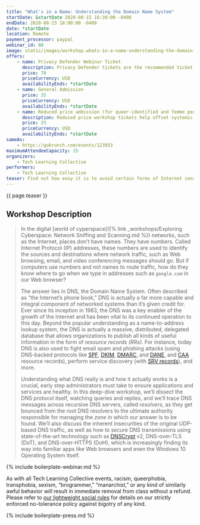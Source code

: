 ```yaml
---
title: "What's in a Name: Understanding the Domain Name System"
startDate: &startDate 2020-08-15 16:30:00 -0400
endDate: 2020-08-15 18:00:00 -0400
date: *startDate
location: Remote
payment_processor: paypal
webinar_id: 88
image: static/images/workshop.whats-in-a-name-understanding-the-domain-name-system.rectangle.jpg
offers:
    - name: Privacy Defender Webinar Ticket
      description: Privacy Defender tickets are the recommended ticket type for those who can afford to help fund the digital security and online privacy advocacy communities with their financial resources, are attending the workshop with the support of their employers or other backers, or have other resources available to them. Purchasing tickets at this level makes it possible for us to offer reduced price tickets to those in need.
      price: 70
      priceCurrency: USD
      availabilityEnds: *startDate
    - name: General Admission
      price: 35
      priceCurrency: USD
      availabilityEnds: *startDate
    - name: Reduced price admission (for queer-identified and femme people)
      description: Reduced price workshop tickets help offset systemic biases prevalent in society and in the technology sector especially.
      price: 25
      priceCurrency: USD
      availabilityEnds: *startDate
sameAs:
    - https://gobrunch.com/events/123033
maximumAttendeeCapacity: 15
organizers:
    - Tech Learning Collective
performers:
    - Tech Learning Collective
teaser: Find out how easy it is to avoid certain forms of Internet censorship, phishing attacks, or network outages in this primer to the Domain Name System or DNS. Far from being just a way to translate names like Google.com into IP addresses, the DNS is actually a massively distributed, delegated database capable of housing all sorts of information. For administrators and programmers, understanding DNS is a crucial step to ensuring the health of applications and services. But it's also one of the components of Internet networking most visible to users. This workshop will discuss recursive resolvers, anti-spam DNS resource records, and state-of-the-art security protocols such as DNS-over-HTTPS.
---
```


{{ page.teaser }}

## Workshop Description

> In the digital [world of cyperspace]({% link _workshops/Exploring Cyberspace: Network Sniffing and Scanning.md %}) networks, such as the Internet, places don&rsquo;t have names. They have numbers. Called Internet Protocol (IP) addresses, these numbers are used to identify the sources and destinations where network traffic, such as Web browsing, email, and video conferencing messages should go. But if computers use numbers and not names to route traffic, how do they know where to go when we type in addresses such as `google.com` in our Web browser?
>
> The answer lies in DNS, the Domain Name System. Often described as &ldquo;the Internet&rsquo;s phone book,&rdquo; DNS is actually a far more capable and integral component of networked systems than it&rsquo;s given credit for. Ever since its inception in 1983, the DNS was a key enabler of the growth of the Internet and has been vital to its continued operation to this day. Beyond the popular understanding as a name-to-address lookup system, the DNS is actually a massive, distributed, delegated database that allows organizations to publish all kinds of useful information in the form of *resource records (RRs)*. For instance, today DNS is also used to fight email spam and phishing attacks (using DNS-backed protocols like [SPF](https://en.wikipedia.org/wiki/Sender_Policy_Framework), [DKIM](https://en.wikipedia.org/wiki/DomainKeys_Identified_Mail), [DMARC](https://en.wikipedia.org/wiki/DMARC), and [DANE](https://en.wikipedia.org/wiki/DNS-based_Authentication_of_Named_Entities), and [CAA](https://en.wikipedia.org/wiki/DNS_Certification_Authority_Authorization) resource records), perform service discovery (with [SRV records](https://en.wikipedia.org/wiki/SRV_record)), and more.
>
> Understanding what DNS really is and how it actually works is a crucial, early step administrators must take to ensure applications and services are healthy. In this deep-dive workshop, we&rsquo;ll dissect the DNS protocol itself, watching queries and replies, and we&rsquo;ll trace DNS messages across recursive DNS servers, called *resolvers*, as they get bounced from the root DNS resolvers to the ultimate authority responsible for managing the *zone* in which our answer is to be found. We&rsquo;ll also discuss the inherent insecurities of the original UDP-based DNS traffic, as well as how to secure DNS transmissions using state-of-the-art technology such as [DNSCrypt](https://dnscrypt.info/) v2, DNS-over-TLS (DoT), and DNS-over-HTTPS (DoH), which is increasingly finding its way into familiar apps like Web browsers and even the Windows 10 Operating System itself.

{% include boilerplate-webinar.md %}

As with all Tech Learning Collective events, racism, queerphobia, transphobia, sexism, &ldquo;brogrammer,&rdquo; &ldquo;manarchist,&rdquo; or any kind of similarly awful behavior *will* result in immediate removal from class without a refund. Please refer to [our lightweight social rules](https://github.com/AnarchoTechNYC/meta/wiki/Social-rules) for details on our strictly enforced no-tolerance policy against bigotry of any kind.

{% include boilerplate-press.md %}
